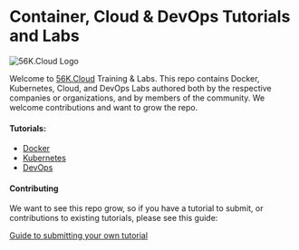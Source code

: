 # Container, Cloud & DevOps Tutorials and Labs

![56K.Cloud Logo](./img/56k-cloud-logo.jpg=125x125)

Welcome to [56K.Cloud](www.56k.cloud) Training & Labs. This repo contains Docker, Kubernetes, Cloud, and DevOps Labs authored both by the respective companies or organizations, and by members of the community. We welcome contributions and want to grow the repo.

#### Tutorials:
* [Docker](Docker/README.md)
* [Kubernetes](Kubernetes/README.md)
* [DevOps](DevOps/README.md)


#### Contributing

We want to see this repo grow, so if you have a tutorial to submit, or contributions to existing tutorials, please see this guide:

[Guide to submitting your own tutorial](contribute.md)

